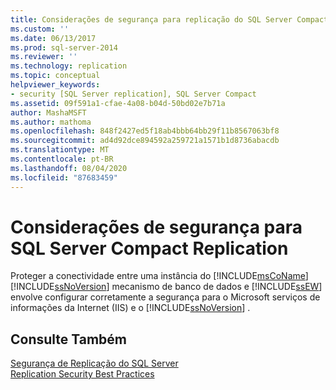 ```yaml
---
title: Considerações de segurança para replicação do SQL Server Compact | Microsoft Docs
ms.custom: ''
ms.date: 06/13/2017
ms.prod: sql-server-2014
ms.reviewer: ''
ms.technology: replication
ms.topic: conceptual
helpviewer_keywords:
- security [SQL Server replication], SQL Server Compact
ms.assetid: 09f591a1-cfae-4a08-b04d-50bd02e7b71a
author: MashaMSFT
ms.author: mathoma
ms.openlocfilehash: 848f2427ed5f18ab4bbb64bb29f11b8567063bf8
ms.sourcegitcommit: ad4d92dce894592a259721a1571b1d8736abacdb
ms.translationtype: MT
ms.contentlocale: pt-BR
ms.lasthandoff: 08/04/2020
ms.locfileid: "87683459"
---
```

# <a name="security-considerations-for-sql-server-compact-replication"></a>Considerações de segurança para SQL Server Compact Replication
  Proteger a conectividade entre uma instância do [!INCLUDE[msCoName](../../../includes/msconame-md.md)] [!INCLUDE[ssNoVersion](../../../includes/ssnoversion-md.md)] mecanismo de banco de dados e [!INCLUDE[ssEW](../../../includes/ssew-md.md)] envolve configurar corretamente a segurança para o Microsoft serviços de informações da Internet (IIS) e o [!INCLUDE[ssNoVersion](../../../includes/ssnoversion-md.md)] .  
  
## <a name="see-also"></a>Consulte Também  
 [Segurança de Replicação do SQL Server](view-and-modify-replication-security-settings.md)   
 [Replication Security Best Practices](replication-security-best-practices.md)  
  
  
